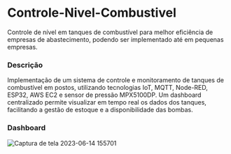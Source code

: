 # Controle-Nivel-Combustivel
 Controle de nível em tanques de combustível para melhor eficiência de empresas de abastecimento, podendo ser implementado até em pequenas empresas.

### Descrição
Implementação de um sistema de controle e monitoramento de tanques de combustível em postos, utilizando tecnologias IoT, MQTT, Node-RED, ESP32, AWS EC2 e sensor de pressão MPX5100DP. Um dashboard centralizado permite visualizar em tempo real os dados dos tanques, facilitando a gestão de estoque e a disponibilidade das bombas.


### Dashboard 

![Captura de tela 2023-06-14 155701](https://github.com/loran-viscardi/Controle-Nivel-Combustivel/assets/103280132/71e0df32-3194-45cb-8749-9aaca638a610)
